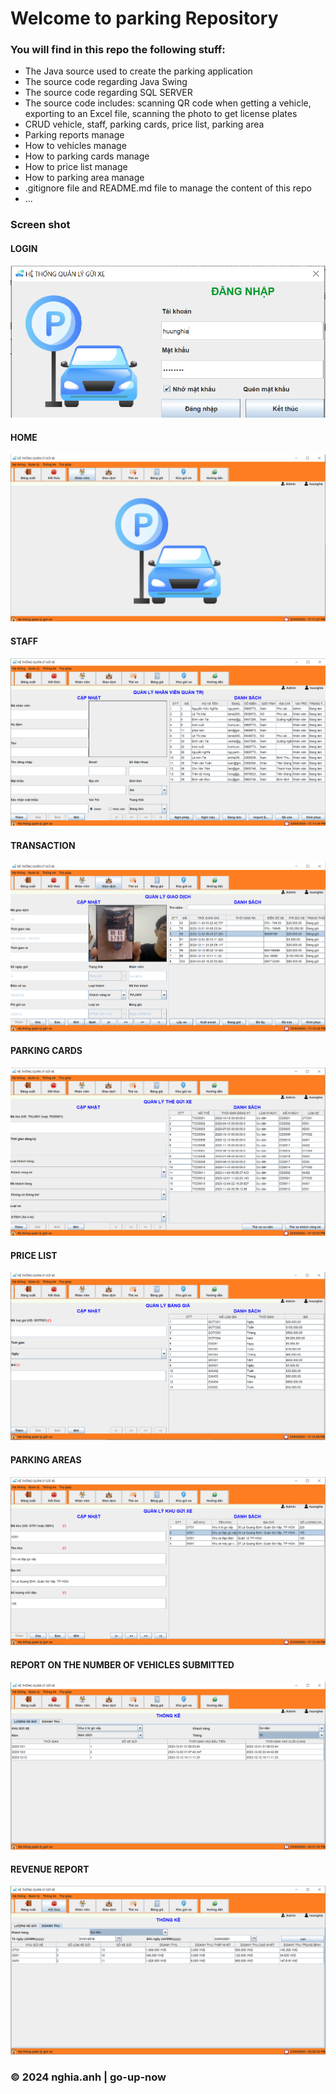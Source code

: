# Welcome to parking Repository

### You will find in this repo the following stuff:
* The Java source used to create the parking application 
* The source code regarding Java Swing
* The source code regarding SQL SERVER
* The source code includes: scanning QR code when getting a vehicle, exporting to an Excel file, scanning the photo to get license plates
* CRUD vehicle, staff,  parking cards, price list, parking area
* Parking reports manage 
* How to vehicles manage
* How to parking cards manage
* How to price list manage
* How to parking area manage
* .gitignore file and README.md file to manage the content of this repo
* ...

### Screen shot

#### LOGIN
![](https://github.com/go-up-now/parking/blob/main/images/login.png)

#### HOME
![](https://github.com/go-up-now/parking/blob/main/images/home.png)

#### STAFF
![](https://github.com/go-up-now/parking/blob/main/images/staff.png)

#### TRANSACTION
![](https://github.com/go-up-now/parking/blob/main/images/transaction.png)

#### PARKING CARDS
![](https://github.com/go-up-now/parking/blob/main/images/cards.png)

#### PRICE LIST
![](https://github.com/go-up-now/parking/blob/main/images/price-list.png)

#### PARKING AREAS
![](https://github.com/go-up-now/parking/blob/main/images/areas.png)

#### REPORT ON THE NUMBER OF VEHICLES SUBMITTED
![](https://github.com/go-up-now/parking/blob/main/images/report-quantity.png)

#### REVENUE REPORT
![](https://github.com/go-up-now/parking/blob/main/images/revenue%20report.png)

### © 2024 nghia.anh | go-up-now

